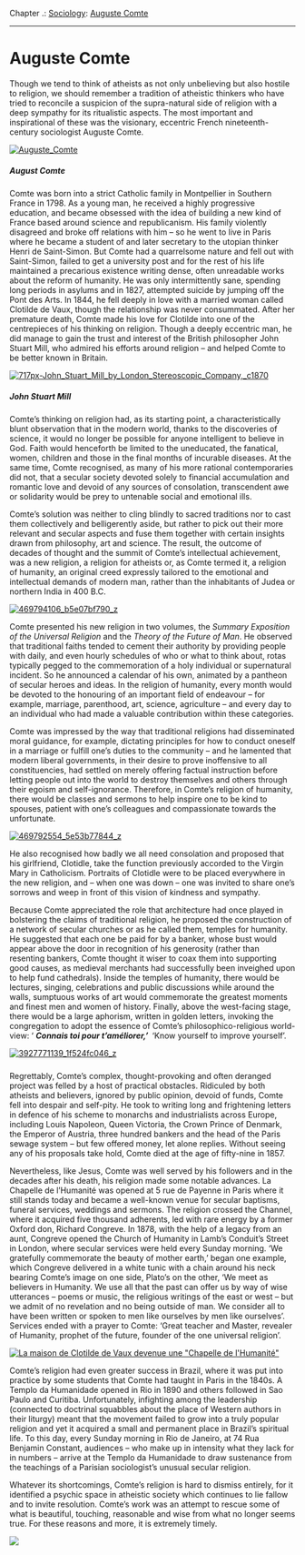 Chapter .: [Sociology](https://www.theschooloflife.com/thebookoflife/category/leisure/sociology/): [Auguste Comte](https://www.theschooloflife.com/thebookoflife/auguste-comte/)

* * *

# Auguste Comte

Though we tend to think of atheists as not only unbelieving but also hostile to religion, we should remember a tradition of atheistic thinkers who have tried to reconcile a suspicion of the supra-natural side of religion with a deep sympathy for its ritualistic aspects. The most important and inspirational of these was the visionary, eccentric French nineteenth-century sociologist Auguste Comte.

[![Auguste_Comte](https://www.theschooloflife.com/thebookoflife/wp-content/uploads/2016/03/Auguste_Comte.jpg)](http://www.thebookoflife.org/wp-content/uploads/2016/03/Auguste_Comte.jpg)

##### August Comte

Comte was born into a strict Catholic family in Montpellier in Southern France in 1798. As a young man, he received a highly progressive education, and became obsessed with the idea of building a new kind of France based around science and republicanism. His family violently disagreed and broke off relations with him – so he went to live in Paris where he became a student of and later secretary to the utopian thinker Henri de Saint-Simon. But Comte had a quarrelsome nature and fell out with Saint-Simon, failed to get a university post and for the rest of his life maintained a precarious existence writing dense, often unreadable works about the reform of humanity. He was only intermittently sane, spending long periods in asylums and in 1827, attempted suicide by jumping off the Pont des Arts. In 1844, he fell deeply in love with a married woman called Clotilde de Vaux, though the relationship was never consummated. After her premature death, Comte made his love for Clotilde into one of the centrepieces of his thinking on religion. Though a deeply eccentric man, he did manage to gain the trust and interest of the British philosopher John Stuart Mill, who admired his efforts around religion – and helped Comte to be better known in Britain.

[![717px-John_Stuart_Mill_by_London_Stereoscopic_Company,_c1870](https://www.theschooloflife.com/thebookoflife/wp-content/uploads/2016/03/717px-John_Stuart_Mill_by_London_Stereoscopic_Company_c1870.jpg)](http://www.thebookoflife.org/wp-content/uploads/2016/03/717px-John_Stuart_Mill_by_London_Stereoscopic_Company_c1870.jpg)

##### John Stuart Mill

Comte’s thinking on religion had, as its starting point, a characteristically blunt observation that in the modern world, thanks to the discoveries of science, it would no longer be possible for anyone intelligent to believe in God. Faith would henceforth be limited to the uneducated, the fanatical, women, children and those in the final months of incurable diseases. At the same time, Comte recognised, as many of his more rational contemporaries did not, that a secular society devoted solely to financial accumulation and romantic love and devoid of any sources of consolation, transcendent awe or solidarity would be prey to untenable social and emotional ills.

Comte’s solution was neither to cling blindly to sacred traditions nor to cast them collectively and belligerently aside, but rather to pick out their more relevant and secular aspects and fuse them together with certain insights drawn from philosophy, art and science. The result, the outcome of decades of thought and the summit of Comte’s intellectual achievement, was a new religion, a religion for atheists or, as Comte termed it, a religion of humanity, an original creed expressly tailored to the emotional and intellectual demands of modern man, rather than the inhabitants of Judea or northern India in 400 B.C.

[![469794106_b5e07bf790_z](https://www.theschooloflife.com/thebookoflife/wp-content/uploads/2016/03/469794106_b5e07bf790_z.jpg)](http://www.thebookoflife.org/wp-content/uploads/2016/03/469794106_b5e07bf790_z.jpg)

Comte presented his new religion in two volumes, the _Summary Exposition of the Universal Religion_ and the _Theory of the Future of Man_. He observed that traditional faiths tended to cement their authority by providing people with daily, and even hourly schedules of who or what to think about, rotas typically pegged to the commemoration of a holy individual or supernatural incident. So he announced a calendar of his own, animated by a pantheon of secular heroes and ideas. In the religion of humanity, every month would be devoted to the honouring of an important field of endeavour – for example, marriage, parenthood, art, science, agriculture – and every day to an individual who had made a valuable contribution within these categories.

Comte was impressed by the way that traditional religions had disseminated moral guidance, for example, dictating principles for how to conduct oneself in a marriage or fulfill one’s duties to the community – and he lamented that modern liberal governments, in their desire to prove inoffensive to all constituencies, had settled on merely offering factual instruction before letting people out into the world to destroy themselves and others through their egoism and self-ignorance. Therefore, in Comte’s religion of humanity, there would be classes and sermons to help inspire one to be kind to spouses, patient with one’s colleagues and compassionate towards the unfortunate.

[![469792554_5e53b77844_z](https://www.theschooloflife.com/thebookoflife/wp-content/uploads/2016/03/469792554_5e53b77844_z.jpg)](http://www.thebookoflife.org/wp-content/uploads/2016/03/469792554_5e53b77844_z.jpg)

He also recognised how badly we all need consolation and proposed that his girlfriend, Clotidle, take the function previously accorded to the Virgin Mary in Catholicism. Portraits of Clotidle were to be placed everywhere in the new religion, and – when one was down – one was invited to share one’s sorrows and weep in front of this vision of kindness and sympathy.

Because Comte appreciated the role that architecture had once played in bolstering the claims of traditional religion, he proposed the construction of a network of secular churches or as he called them, temples for humanity. He suggested that each one be paid for by a banker, whose bust would appear above the door in recognition of his generosity (rather than resenting bankers, Comte thought it wiser to coax them into supporting good causes, as medieval merchants had successfully been inveighed upon to help fund cathedrals). Inside the temples of humanity, there would be lectures, singing, celebrations and public discussions while around the walls, sumptuous works of art would commemorate the greatest moments and finest men and women of history. Finally, above the west-facing stage, there would be a large aphorism, written in golden letters, invoking the congregation to adopt the essence of Comte’s philosophico-religious world-view: ‘ **_Connais toi pour t’améliorer,’&nbsp;_** ‘Know yourself to improve yourself’.

[![3927771139_1f524fc046_z](https://www.theschooloflife.com/thebookoflife/wp-content/uploads/2016/03/3927771139_1f524fc046_z.jpg)](http://www.thebookoflife.org/wp-content/uploads/2016/03/3927771139_1f524fc046_z.jpg)

##### 

Regrettably, Comte’s complex, thought-provoking and often deranged project was felled by a host of practical obstacles. Ridiculed by both atheists and believers, ignored by public opinion, devoid of funds, Comte fell into despair and self-pity. He took to writing long and frightening letters in defence of his scheme to monarchs and industrialists across Europe, including Louis Napoleon, Queen Victoria, the Crown Prince of Denmark, the Emperor of Austria, three hundred bankers and the head of the Paris sewage system – but few offered money, let alone replies. Without seeing any of his proposals take hold, Comte died at the age of fifty-nine in 1857.

Nevertheless, like Jesus, Comte was well served by his followers and in the decades after his death, his religion made some notable advances. La Chapelle de l’Humanité was opened at 5 rue de Payenne in Paris where it still stands today and became a well-known venue for secular baptisms, funeral services, weddings and sermons. The religion crossed the Channel, where it acquired five thousand adherents, led with rare energy by a former Oxford don, Richard Congreve. In 1878, with the help of a legacy from an aunt, Congreve opened the Church of Humanity in Lamb’s Conduit’s Street in London, where secular services were held every Sunday morning. ‘We gratefully commemorate the beauty of mother earth,’ began one example, which Congreve delivered in a white tunic with a chain around his neck bearing Comte’s image on one side, Plato’s on the other, ‘We meet as believers in Humanity. We use all that the past can offer us by way of wise utterances – poems or music, the religious writings of the east or west – but we admit of no revelation and no being outside of man. We consider all to have been written or spoken to men like ourselves by men like ourselves’. Services ended with a prayer to Comte: ‘Great teacher and Master, revealer of Humanity, prophet of the future, founder of the one universal religion’.

[![La maison de Clotilde de Vaux devenue une "Chapelle de l'Humanité"](https://www.theschooloflife.com/thebookoflife/wp-content/uploads/2016/03/2620460045_2720072178_o.jpg)](http://www.thebookoflife.org/wp-content/uploads/2016/03/2620460045_2720072178_o.jpg)

Comte’s religion had even greater success in Brazil, where it was put into practice by some students that Comte had taught in Paris in the 1840s. A Templo da Humanidade opened in Rio in 1890 and others followed in Sao Paulo and Curitiba. Unfortunately, infighting among the leadership (connected to doctrinal squabbles about the place of Western authors in their liturgy) meant that the movement failed to grow into a truly popular religion and yet it acquired a small and permanent place in Brazil’s spiritual life. To this day, every Sunday morning in Rio de Janeiro, at 74 Rua Benjamin Constant, audiences – who make up in intensity what they lack for in numbers – arrive at the Templo da Humanidade to draw sustenance from the teachings of a Parisian sociologist’s unusual secular religion.

Whatever its shortcomings, Comte’s religion is hard to dismiss entirely, for it identified a psychic space in atheistic society which continues to lie fallow and to invite resolution. Comte’s work was an attempt to rescue some of what is beautiful, touching, reasonable and wise from what no longer seems true. For these reasons and more, it is extremely timely.

[![](https://img.youtube.com/vi/OhVamhT4Q3s/0.jpg)](https://www.youtube.com/embed/OhVamhT4Q3s '')
